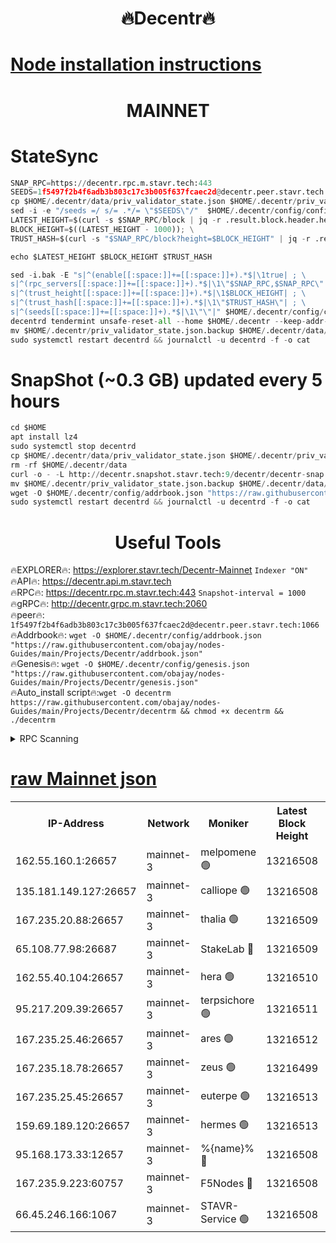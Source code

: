 <h1 align="center"> 🔥Decentr🔥</h1>

[Node installation instructions](https://github.com/obajay/nodes-Guides/tree/main/Projects/Decentr)
=
<h1 align="center"> MAINNET</h1>

# StateSync
```python
SNAP_RPC=https://decentr.rpc.m.stavr.tech:443
SEEDS=1f5497f2b4f6adb3b803c17c3b005f637fcaec2d@decentr.peer.stavr.tech:1066
cp $HOME/.decentr/data/priv_validator_state.json $HOME/.decentr/priv_validator_state.json.backup
sed -i -e "/seeds =/ s/= .*/= \"$SEEDS\"/"  $HOME/.decentr/config/config.toml
LATEST_HEIGHT=$(curl -s $SNAP_RPC/block | jq -r .result.block.header.height); \
BLOCK_HEIGHT=$((LATEST_HEIGHT - 1000)); \
TRUST_HASH=$(curl -s "$SNAP_RPC/block?height=$BLOCK_HEIGHT" | jq -r .result.block_id.hash)

echo $LATEST_HEIGHT $BLOCK_HEIGHT $TRUST_HASH

sed -i.bak -E "s|^(enable[[:space:]]+=[[:space:]]+).*$|\1true| ; \
s|^(rpc_servers[[:space:]]+=[[:space:]]+).*$|\1\"$SNAP_RPC,$SNAP_RPC\"| ; \
s|^(trust_height[[:space:]]+=[[:space:]]+).*$|\1$BLOCK_HEIGHT| ; \
s|^(trust_hash[[:space:]]+=[[:space:]]+).*$|\1\"$TRUST_HASH\"| ; \
s|^(seeds[[:space:]]+=[[:space:]]+).*$|\1\"\"|" $HOME/.decentr/config/config.toml
decentrd tendermint unsafe-reset-all --home $HOME/.decentr --keep-addr-book
mv $HOME/.decentr/priv_validator_state.json.backup $HOME/.decentr/data/priv_validator_state.json
sudo systemctl restart decentrd && journalctl -u decentrd -f -o cat
```
# SnapShot (~0.3 GB) updated every 5 hours
```python
cd $HOME
apt install lz4
sudo systemctl stop decentrd
cp $HOME/.decentr/data/priv_validator_state.json $HOME/.decentr/priv_validator_state.json.backup
rm -rf $HOME/.decentr/data
curl -o - -L http://decentr.snapshot.stavr.tech:9/decentr/decentr-snap.tar.lz4 | lz4 -c -d - | tar -x -C $HOME/.decentr --strip-components 2
mv $HOME/.decentr/priv_validator_state.json.backup $HOME/.decentr/data/priv_validator_state.json
wget -O $HOME/.decentr/config/addrbook.json "https://raw.githubusercontent.com/obajay/nodes-Guides/main/Projects/Decentr/addrbook.json"
sudo systemctl restart decentrd && journalctl -u decentrd -f -o cat
```

 <h1 align="center"> Useful Tools</h1>

🔥EXPLORER🔥:     https://explorer.stavr.tech/Decentr-Mainnet        `Indexer "ON"` \
🔥API🔥:          https://decentr.api.m.stavr.tech \
🔥RPC🔥:          https://decentr.rpc.m.stavr.tech:443              `Snapshot-interval = 1000` \
🔥gRPC🔥:         http://decentr.grpc.m.stavr.tech:2060 \
🔥peer🔥:         `1f5497f2b4f6adb3b803c17c3b005f637fcaec2d@decentr.peer.stavr.tech:1066` \
🔥Addrbook🔥:  `wget -O $HOME/.decentr/config/addrbook.json "https://raw.githubusercontent.com/obajay/nodes-Guides/main/Projects/Decentr/addrbook.json"` \
🔥Genesis🔥:  `wget -O $HOME/.decentr/config/genesis.json "https://raw.githubusercontent.com/obajay/nodes-Guides/main/Projects/Decentr/genesis.json"` \
🔥Auto_install script🔥:`wget -O decentrm https://raw.githubusercontent.com/obajay/nodes-Guides/main/Projects/Decentr/decentrm && chmod +x decentrm && ./decentrm`

<details>
<summary>RPC Scanning</summary>

<h2 align="center"> We scan nodes in real time every 4 hours. And we provide the final result of RPC endpoints.
We cannot influence the operation of these nodes in any way. </h2>


```python
If Voting Power is higher than 0 --> then the Node is a validator of the network and may be subject to attack and be a potential threat to the chain.
```
```python
We marked such validators with a red symbol
```

</details>

[raw Mainnet json](https://rpc-check.decentrm.stavr.tech/decentrm/rpc-decentrm-result.json)
=



<table><tr><th>IP-Address</th><th>Network</th><th>Moniker</th><th>Latest Block Height</th><th>Earliest Block Height</th><th>Catching Up</th><th>Tx Index</th><th>Voting Power</th><th>Scan Time</th></tr><tr><td>162.55.160.1:26657</td><td>mainnet-3</td><td>melpomene 🟢</td><td>13216508</td><td>1688950</td><td>False</td><td>on</td><td>0</td><td>2024-03-07T17:16:45.272146285UTC</td></tr><tr><td>135.181.149.127:26657</td><td>mainnet-3</td><td>calliope 🟢</td><td>13216508</td><td>1688950</td><td>False</td><td>on</td><td>0</td><td>2024-03-07T17:16:47.614939568UTC</td></tr><tr><td>167.235.20.88:26657</td><td>mainnet-3</td><td>thalia 🟢</td><td>13216509</td><td>1688950</td><td>False</td><td>on</td><td>0</td><td>2024-03-07T17:16:53.139883523UTC</td></tr><tr><td>65.108.77.98:26687</td><td>mainnet-3</td><td>StakeLab 🔴</td><td>13216509</td><td>1688950</td><td>False</td><td>on</td><td>5526004</td><td>2024-03-07T17:16:53.442019694UTC</td></tr><tr><td>162.55.40.104:26657</td><td>mainnet-3</td><td>hera 🟢</td><td>13216510</td><td>1688950</td><td>False</td><td>on</td><td>0</td><td>2024-03-07T17:16:59.845346555UTC</td></tr><tr><td>95.217.209.39:26657</td><td>mainnet-3</td><td>terpsichore 🟢</td><td>13216511</td><td>1688950</td><td>False</td><td>on</td><td>0</td><td>2024-03-07T17:17:04.222234038UTC</td></tr><tr><td>167.235.25.46:26657</td><td>mainnet-3</td><td>ares 🟢</td><td>13216512</td><td>1688950</td><td>False</td><td>on</td><td>0</td><td>2024-03-07T17:17:08.549247285UTC</td></tr><tr><td>167.235.18.78:26657</td><td>mainnet-3</td><td>zeus 🟢</td><td>13216499</td><td>1688950</td><td>False</td><td>on</td><td>0</td><td>2024-03-07T17:17:10.787121364UTC</td></tr><tr><td>167.235.25.45:26657</td><td>mainnet-3</td><td>euterpe 🟢</td><td>13216513</td><td>1688950</td><td>False</td><td>on</td><td>0</td><td>2024-03-07T17:17:13.045967590UTC</td></tr><tr><td>159.69.189.120:26657</td><td>mainnet-3</td><td>hermes 🟢</td><td>13216513</td><td>1688950</td><td>False</td><td>on</td><td>0</td><td>2024-03-07T17:17:15.311123009UTC</td></tr><tr><td>95.168.173.33:12657</td><td>mainnet-3</td><td>%{name}% 🔴</td><td>13216508</td><td>8964001</td><td>False</td><td>on</td><td>4279693</td><td>2024-03-07T17:16:48.622979128UTC</td></tr><tr><td>167.235.9.223:60757</td><td>mainnet-3</td><td>F5Nodes 🔴</td><td>13216508</td><td>12380001</td><td>False</td><td>off</td><td>562</td><td>2024-03-07T17:16:48.839956272UTC</td></tr><tr><td>66.45.246.166:1067</td><td>mainnet-3</td><td>STAVR-Service 🟢</td><td>13216508</td><td>13213001</td><td>False</td><td>on</td><td>0</td><td>2024-03-07T17:16:48.158085441UTC</td></tr></table>
